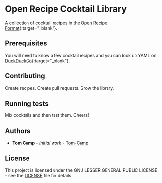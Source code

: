 # Open Recipe Cocktail Library

A collection of cocktail recipes in the [Open Recipe Format](https://open-recipe-format.readthedocs.io/en/latest/index.html){:target="_blank"}.

## Prerequisites

You will need to know a few cocktail recipes and you can look up YAML on [DuckDuckGo](https://duckduckgo.com/?q=yaml&t=h_&ia=web){:target="_blank"}.

## Contributing

Create recipes. Create pull requests. Grow the library.

## Running tests

Mix cocktails and then test them. Cheers!

## Authors

* **Tom Camp** - *Initial work* - [Tom-Camp](https://github.com/Tom-Camp)

## License

This project is licensed under the GNU LESSER GENERAL PUBLIC LICENSE - see the [LICENSE](LICENSE) file for details
